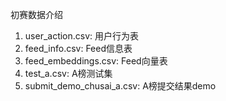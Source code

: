 初赛数据介绍
1. user_action.csv: 用户行为表
2. feed_info.csv: Feed信息表
3. feed_embeddings.csv: Feed向量表
4. test_a.csv: A榜测试集
5. submit_demo_chusai_a.csv: A榜提交结果demo